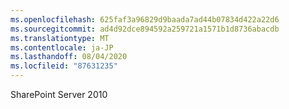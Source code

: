 ```yaml
---
ms.openlocfilehash: 625faf3a96829d9baada7ad44b07834d422a22d6
ms.sourcegitcommit: ad4d92dce894592a259721a1571b1d8736abacdb
ms.translationtype: MT
ms.contentlocale: ja-JP
ms.lasthandoff: 08/04/2020
ms.locfileid: "87631235"
---
```

SharePoint Server 2010
